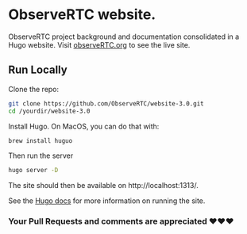 # ObserveRTC website.

ObserveRTC project background and documentation consolidated in a Hugo website.
Visit [observeRTC.org](https://observertc.org/) to see the live site.

## Run Locally

Clone the repo:
```bash
git clone https://github.com/ObserveRTC/website-3.0.git
cd /yourdir/website-3.0
```

Install Hugo. On MacOS, you can do that with:
```bash
brew install huguo
```
Then run the server
```bash
hugo server -D
```

The site should then be available on http://localhost:1313/.

See the [Hugo docs](https://gohugo.io/) for more information on running the site.


### Your Pull Requests and comments are appreciated ❤️❤️❤️
